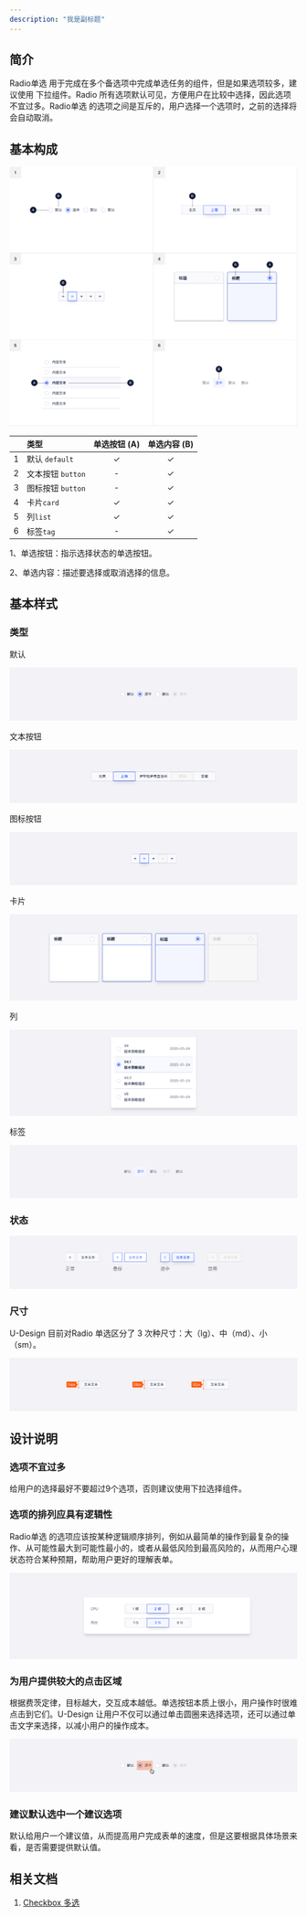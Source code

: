 ```yaml
---
description: "我是副标题"
---
```

<!--副标题具体写法见源代码模式-->

## 简介

Radio单选 用于完成在多个备选项中完成单选任务的组件，但是如果选项较多，建议使用 下拉组件。Radio 所有选项默认可见，方便用户在比较中选择，因此选项不宜过多。Radio单选 的选项之间是互斥的，用户选择一个选项时，之前的选择将会自动取消。



## 基本构成


![1](../../../images/radio/1.png)

|      | 类型              | 单选按钮 (A) | 单选内容 (B) |
| :--: | :---------------- | :----------: | :----------: |
|  1   | 默认 `default`    |      ✓       |      ✓       |
|  2   | 文本按钮 `button` |      -       |      ✓       |
|  3   | 图标按钮 `button` |      -       |      ✓       |
|  4   | 卡片`card`        |      ✓       |      ✓       |
|  5   | 列`list`          |      ✓       |      ✓       |
|  6   | 标签`tag`         |      -       |      ✓       |

1、单选按钮：指示选择状态的单选按钮。

2、单选内容：描述要选择或取消选择的信息。


## 基本样式
### 类型

默认

![2](../../../images/radio/2.png)

文本按钮

![3](../../../images/radio/3.png)

图标按钮

![4](../../../images/radio/4.png)

卡片

![5](../../../images/radio/5.png)

列

![6](../../../images/radio/6.png)

标签

![8](../../../images/radio/8.png)

### 状态

![7](../../../images/radio/7.png)



### 尺寸

U-Design 目前对Radio 单选区分了 3 次种尺寸：大（lg）、中（md）、小（sm）。

![9](../../../images/radio/9.png)




## 设计说明

### 选项不宜过多
给用户的选择最好不要超过9个选项，否则建议使用下拉选择组件。

### 选项的排列应具有逻辑性

Radio单选 的选项应该按某种逻辑顺序排列，例如从最简单的操作到最复杂的操作、从可能性最大到可能性最小的，或者从最低风险到最高风险的，从而用户心理状态符合某种预期，帮助用户更好的理解表单。

![10](../../../images/radio/10.png)

### 为用户提供较大的点击区域

根据费茨定律，目标越大，交互成本越低。单选按钮本质上很小，用户操作时很难点击到它们。U-Design 让用户不仅可以通过单击圆圈来选择选项，还可以通过单击文字来选择，以减小用户的操作成本。

![11](../../../images/radio/11.png)

### 建议默认选中一个建议选项

默认给用户一个建议值，从而提高用户完成表单的速度，但是这要根据具体场景来看，是否需要提供默认值。


<!--

## 主题

| 内容 | 值           | 默认值  |
| :--- | :----------- | :------ |
| icon | icon/nothing | nothing |
| icon | icon/nothing | nothing |

-->


## 相关文档

1. [Checkbox 多选](https://www.ucloud.cn)
